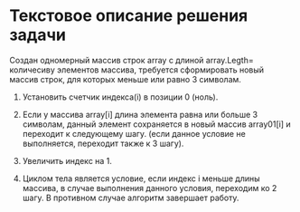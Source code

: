 # Текстовое описание решения задачи

Создан одномерный массив строк array с длиной array.Legth= количесиву элементов массива, требуется сформировать новый массив строк, для которых меньше или равно 3 символам.

1. Установить счетчик индекса(i) в позиции 0 (ноль).

2. Если у массива array[i] длина элемента равна или больше 3 символам, данный элемент сохраняется в новый массив array01[i] и переходит к следующему шагу. (если данное условие не выполняется, переходит также к 3 шагу).

3. Увеличить индекс на 1.

4. Циклом тела является условие, если индекс i меньше длины массива, в случае выполнения данного условия, переходим ко 2 шагу. В противном случае алгоритм завершает работу.


